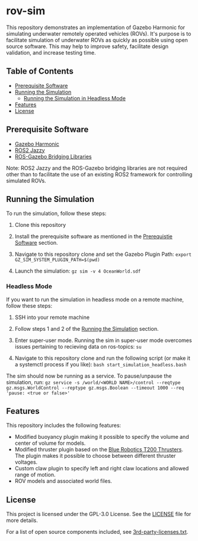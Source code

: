 # rov-sim

This repository demonstrates an implementation of Gazebo Harmonic for simulating underwater remotely operated vehicles (ROVs). It's purpose is to facilitate simulation of underwater ROVs as quickly as possible using open source software. This may help to improve safety, facilitate design validation, and increase testing time.

## Table of Contents
- [Prerequisite Software](#prerequisite-software)
- [Running the Simulation](#running-the-simulation)
    - [Running the Simulation in Headless Mode](#headless-mode)
- [Features](#features)
- [License](#license)

## Prerequisite Software
- [Gazebo Harmonic](https://gazebosim.org/docs/harmonic/getstarted/)
- [ROS2 Jazzy](https://docs.ros.org/en/jazzy/Releases/Release-Jazzy-Jalisco.html)
- [ROS-Gazebo Bridging Libraries](https://gazebosim.org/docs/harmonic/ros_installation/) 

Note: ROS2 Jazzy and the ROS-Gazebo bridging libraries are not required other than to facilitate the use of an existing ROS2 framework for controlling simulated ROVs.    

## Running the Simulation
To run the simulation, follow these steps:

1. Clone this repository

2. Install the prerequisite software as mentioned in the [Prerequistie Software](#prerequisite-software) section.

3. Navigate to this repository clone and set the Gazebo Plugin Path:
        ```
        export GZ_SIM_SYSTEM_PLUGIN_PATH=$(pwd)
        ```
4. Launch the simulation:
        ```
        gz sim -v 4 OceanWorld.sdf
        ```

### Headless Mode
If you want to run the simulation in headless mode on a remote machine, follow these steps:

1. SSH into your remote machine

2. Follow steps 1 and 2 of the [Running the Simulation](#running-the-simulation) section.

3. Enter super-user mode. Running the sim in super-user mode overcomes issues pertaining to recieving data on ros-topics:
        ```
        su
        ```

2. Navigate to this repository clone and run the following script (or make it a systemctl process if you like):
        ```
        bash start_simulation_headless.bash
        ```


The sim should now be running as a service. To pause/unpause the simulation, run:
    ```
    gz service -s /world/<WORLD NAME>/control --reqtype gz.msgs.WorldControl --reptype gz.msgs.Boolean --timeout 1000 --req 'pause: <true or false>'
    ```

## Features
This repository includes the following features:
- Modified buoyancy plugin making it possible to specify the volume and center of volume for models. 
- Modified thruster plugin based on the [Blue Robotics T200 Thrusters](https://bluerobotics.com/store/thrusters/t100-t200-thrusters/t200-thruster-r2-rp/). The plugin makes it possible to choose between different thruster voltages.
- Custom claw plugin to specify left and right claw locations and allowed range of motion.
- ROV models and associated world files.

## License
This project is licensed under the GPL-3.0 License. See the [LICENSE](./LICENSE) file for more details.

For a list of open source components included, see [3rd-party-licenses.txt](./third-party-licenses.txt).
